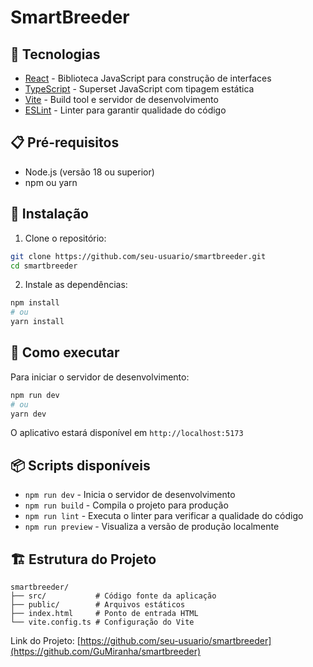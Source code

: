 # SmartBreeder

## 🚀 Tecnologias

- [React](https://reactjs.org/) - Biblioteca JavaScript para construção de interfaces
- [TypeScript](https://www.typescriptlang.org/) - Superset JavaScript com tipagem estática
- [Vite](https://vitejs.dev/) - Build tool e servidor de desenvolvimento
- [ESLint](https://eslint.org/) - Linter para garantir qualidade do código

## 📋 Pré-requisitos

- Node.js (versão 18 ou superior)
- npm ou yarn

## 🔧 Instalação

1. Clone o repositório:

```bash
git clone https://github.com/seu-usuario/smartbreeder.git
cd smartbreeder
```

2. Instale as dependências:

```bash
npm install
# ou
yarn install
```

## 🚀 Como executar

Para iniciar o servidor de desenvolvimento:

```bash
npm run dev
# ou
yarn dev
```

O aplicativo estará disponível em `http://localhost:5173`

## 📦 Scripts disponíveis

- `npm run dev` - Inicia o servidor de desenvolvimento
- `npm run build` - Compila o projeto para produção
- `npm run lint` - Executa o linter para verificar a qualidade do código
- `npm run preview` - Visualiza a versão de produção localmente

## 🏗️ Estrutura do Projeto

```
smartbreeder/
├── src/           # Código fonte da aplicação
├── public/        # Arquivos estáticos
├── index.html     # Ponto de entrada HTML
└── vite.config.ts # Configuração do Vite
```

Link do Projeto: [https://github.com/seu-usuario/smartbreeder](https://github.com/GuMiranha/smartbreeder)
